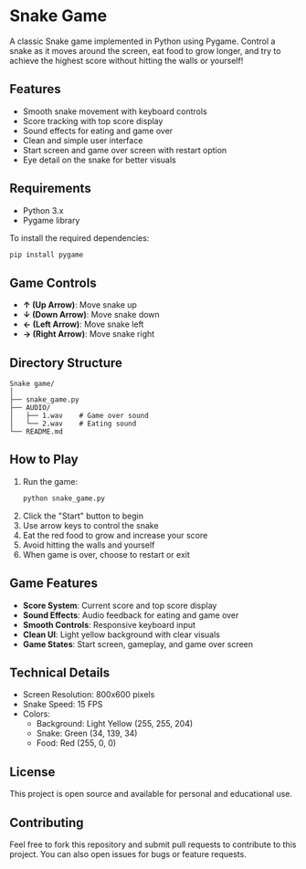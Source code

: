 # Snake Game

A classic Snake game implemented in Python using Pygame. Control a snake as it moves around the screen, eat food to grow longer, and try to achieve the highest score without hitting the walls or yourself!

## Features

- Smooth snake movement with keyboard controls
- Score tracking with top score display
- Sound effects for eating and game over
- Clean and simple user interface
- Start screen and game over screen with restart option
- Eye detail on the snake for better visuals

## Requirements

- Python 3.x
- Pygame library

To install the required dependencies:

```bash
pip install pygame
```

## Game Controls

- **↑ (Up Arrow)**: Move snake up
- **↓ (Down Arrow)**: Move snake down
- **← (Left Arrow)**: Move snake left
- **→ (Right Arrow)**: Move snake right

## Directory Structure

```
Snake game/
│
├── snake_game.py
├── AUDIO/
│   ├── 1.wav    # Game over sound
│   └── 2.wav    # Eating sound
└── README.md
```

## How to Play

1. Run the game:
   ```bash
   python snake_game.py
   ```
2. Click the "Start" button to begin
3. Use arrow keys to control the snake
4. Eat the red food to grow and increase your score
5. Avoid hitting the walls and yourself
6. When game is over, choose to restart or exit

## Game Features

- **Score System**: Current score and top score display
- **Sound Effects**: Audio feedback for eating and game over
- **Smooth Controls**: Responsive keyboard input
- **Clean UI**: Light yellow background with clear visuals
- **Game States**: Start screen, gameplay, and game over screen

## Technical Details

- Screen Resolution: 800x600 pixels
- Snake Speed: 15 FPS
- Colors:
  - Background: Light Yellow (255, 255, 204)
  - Snake: Green (34, 139, 34)
  - Food: Red (255, 0, 0)

## License

This project is open source and available for personal and educational use.

## Contributing

Feel free to fork this repository and submit pull requests to contribute to this project. You can also open issues for bugs or feature requests. 